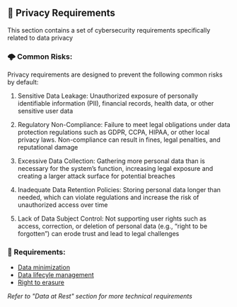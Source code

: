 ## 🔑 Privacy Requirements

This section contains a set of cybersecurity requirements specifically related to data privacy


### 🌩 Common Risks:

Privacy requirements are designed to prevent the following common risks by default:

1. Sensitive Data Leakage: Unauthorized exposure of personally identifiable information (PII), financial records, health data, or other sensitive user data

2. Regulatory Non-Compliance: Failure to meet legal obligations under data protection regulations such as GDPR, CCPA, HIPAA, or other local privacy laws. Non-compliance can result in fines, legal penalties, and reputational damage

3. Excessive Data Collection: Gathering more personal data than is necessary for the system’s function, increasing legal exposure and creating a larger attack surface for potential breaches

4. Inadequate Data Retention Policies: Storing personal data longer than needed, which can violate regulations and increase the risk of unauthorized access over time

5. Lack of Data Subject Control: Not supporting user rights such as access, correction, or deletion of personal data (e.g., “right to be forgotten”) can erode trust and lead to legal challenges


### 📌 Requirements:
- [Data minimization](FR-APP-PRV-001.md)
- [Data lifecyle management](FR-APP-PRV-002.md)
- [Right to erasure](FR-APP-PRV-003.md)

_Refer to "Data at Rest" section for more technical requirements_
